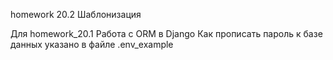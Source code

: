 
homework 20.2 Шаблонизация


Для homework_20.1 Работа с ORM в Django
Как прописать пароль к базе данных указано в файле .env_example

